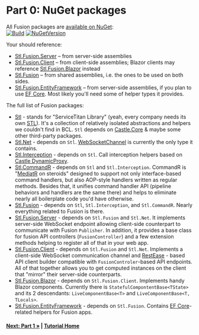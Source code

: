 # Part 0: NuGet packages

All Fusion packages are
[available on NuGet](https://www.nuget.org/packages?q=Owner%3Aservicetitan+Tags%3Astl_fusion):\
[![Build](https://github.com/servicetitan/Stl.Fusion/workflows/Build/badge.svg)](https://github.com/servicetitan/Stl.Fusion/actions?query=workflow%3A%22Build%22)
[![NuGetVersion](https://img.shields.io/nuget/v/Stl.Fusion)](https://www.nuget.org/packages?q=Owner%3Aservicetitan+Tags%3Astl_fusion)

Your should reference:

* [Stl.Fusion.Server](https://www.nuget.org/packages/Stl.Fusion.Server/) &ndash; from server-side assemblies
* [Stl.Fusion.Client](https://www.nuget.org/packages/Stl.Fusion.Client/) &ndash; from client-side assemblies;
  Blazor clients may reference [Stl.Fusion.Blazor](https://www.nuget.org/packages/Stl.Fusion.Blazor/) instead
* [Stl.Fusion](https://www.nuget.org/packages/Stl.Fusion/) &ndash; from shared assemblies,
  i.e. the ones to be used on both sides.
* [Stl.Fusion.EntityFramework](https://www.nuget.org/packages/Stl.Fusion.EntityFramework/) &ndash; from server-side assemblies, 
  if you plan to use [EF Core](https://docs.microsoft.com/en-us/ef/). Most likely you'll need some of helper types it provides.

The full list of Fusion packages:

* [Stl](https://www.nuget.org/packages/Stl/) - stands for "ServiceTitan Library"
  (yeah, every company needs its own [STL](https://en.wikipedia.org/wiki/Standard_Template_Library)).
  It's a collection of relatively isolated abstractions and helpers we couldn't find in BCL.
  `Stl` depends on [Castle.Core](https://www.nuget.org/packages/Castle.Core/) & maybe some other
  third-party packages.
* [Stl.Net](https://www.nuget.org/packages/Stl.Net/) - depends on `Stl`.
  [WebSocketChannel](https://github.com/servicetitan/Stl.Fusion/blob/master/src/Stl.Net/WebSocketChannel.cs)
  is currently the only type it contains.  
* [Stl.Interception](https://www.nuget.org/packages/Stl.Interception/) - depends on `Stl`.
  Call interception helpers based on [Castle DynamicProxy](http://www.castleproject.org/projects/dynamicproxy/).
* [Stl.CommandR](https://www.nuget.org/packages/Stl.CommandR/) - depends on `Stl` and `Stl.Interception`.
  CommandR is "[MediatR](hhttps://github.com/jbogard/MediatR) on steroids" designed to support
  not only interface-based command handlers, but also AOP-style handlers written as 
  regular methods. Besides that, it unifies command handler API (pipeline behaviors and handlers 
  are the same there) and helps to eliminate nearly all boilerplate code you'd have otherwise.
* [Stl.Fusion](https://www.nuget.org/packages/Stl.Fusion/) - depends on `Stl`, `Stl.Interception`, and `Stl.CommandR`.
  Nearly everything related to Fusion is there.
* [Stl.Fusion.Server](https://www.nuget.org/packages/Stl.Fusion.Server/) - depends on `Stl.Fusion` and `Stl.Net`.
  It implements server-side WebSocket endpoint allowing client-side counterpart to communicate
  with Fusion `Publisher`. In addition, it provides a base class for fusion API controllers
  (`FusionController`) and a few extension methods helping to register all of that in your web app.
* [Stl.Fusion.Client](https://www.nuget.org/packages/Stl.Fusion.Client/) - depends on `Stl.Fusion` and `Stl.Net`.
  Implements a client-side WebSocket communication channel and
  [RestEase](https://github.com/canton7/RestEase) - based API client builder compatible with
  `FusionControler`-based API endpoints. All of that together allows you to get computed
  instances on the client that "mirror" their server-side counterparts.
* [Stl.Fusion.Blazor](https://www.nuget.org/packages/Stl.Fusion.Blazor/) - depends on `Stl.Fusion.Client`.
  Implements handy Blazor components. Currently there is `StatefulCompontentBase<TState>`
  and its 2 descendants: `LiveComponentBase<T>` and `LiveComponentBase<T, TLocals>`.
* [Stl.Fusion.EntityFramework](https://www.nuget.org/packages/Stl.Fusion.EntityFramework/) - depends on `Stl.Fusion`.
  Contains [EF Core](https://docs.microsoft.com/en-us/ef/)-related helpers for Fusion apps.
    

#### [Next: Part 1 &raquo;](./Part01.md) | [Tutorial Home](./README.md)

